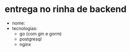 # entrega no rinha de backend

- nome: 
- tecnologias:
    - go (com gin e gorm)
    - postgresql
    - nginx